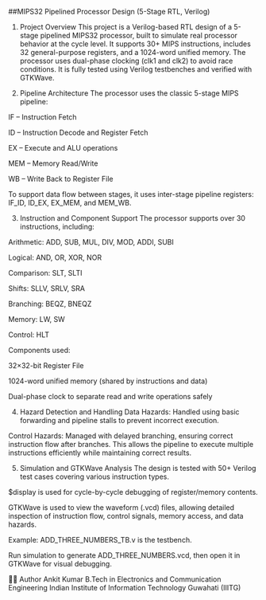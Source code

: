 ##MIPS32 Pipelined Processor Design (5-Stage RTL, Verilog)
1. Project Overview
This project is a Verilog-based RTL design of a 5-stage pipelined MIPS32 processor, built to simulate real processor behavior at the cycle level. It supports 30+ MIPS instructions, includes 32 general-purpose registers, and a 1024-word unified memory. The processor uses dual-phase clocking (clk1 and clk2) to avoid race conditions. It is fully tested using Verilog testbenches and verified with GTKWave.

2. Pipeline Architecture
The processor uses the classic 5-stage MIPS pipeline:

IF – Instruction Fetch

ID – Instruction Decode and Register Fetch

EX – Execute and ALU operations

MEM – Memory Read/Write

WB – Write Back to Register File

To support data flow between stages, it uses inter-stage pipeline registers: IF_ID, ID_EX, EX_MEM, and MEM_WB.

3. Instruction and Component Support
The processor supports over 30 instructions, including:

Arithmetic: ADD, SUB, MUL, DIV, MOD, ADDI, SUBI

Logical: AND, OR, XOR, NOR

Comparison: SLT, SLTI

Shifts: SLLV, SRLV, SRA

Branching: BEQZ, BNEQZ

Memory: LW, SW

Control: HLT

Components used:

32×32-bit Register File

1024-word unified memory (shared by instructions and data)

Dual-phase clock to separate read and write operations safely

4. Hazard Detection and Handling
Data Hazards: Handled using basic forwarding and pipeline stalls to prevent incorrect execution.

Control Hazards: Managed with delayed branching, ensuring correct instruction flow after branches.
This allows the pipeline to execute multiple instructions efficiently while maintaining correct results.

5. Simulation and GTKWave Analysis
The design is tested with 50+ Verilog test cases covering various instruction types.

$display is used for cycle-by-cycle debugging of register/memory contents.

GTKWave is used to view the waveform (.vcd) files, allowing detailed inspection of instruction flow, control signals, memory access, and data hazards.

Example: ADD_THREE_NUMBERS_TB.v is the testbench.

Run simulation to generate ADD_THREE_NUMBERS.vcd, then open it in GTKWave for visual debugging.

👨‍💻 Author
Ankit Kumar
B.Tech in Electronics and Communication Engineering
Indian Institute of Information Technology Guwahati (IIITG)
